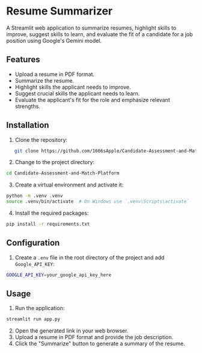 # Resume Summarizer

A Streamlit web application to summarize resumes, highlight skills to improve, suggest skills to learn, and evaluate the fit of a candidate for a job position using Google's Gemini model.

## Features

- Upload a resume in PDF format.
- Summarize the resume.
- Highlight skills the applicant needs to improve.
- Suggest crucial skills the applicant needs to learn.
- Evaluate the applicant's fit for the role and emphasize relevant strengths.

## Installation

1. Clone the repository:
```bash
   git clone https://github.com/1666sApple/Candidate-Assessment-and-Match-Platform.git
```

2. Change to the project directory:
```bash
cd Candidate-Assessment-and-Match-Platform
```
3. Create a virtual environment and activate it:
```bash
python -m .venv .venv
source .venv/bin/activate  # On Windows use `.venv\Scripts\activate`
```
4. Install the required packages:
```bash
pip install -r requirements.txt
```

## Configuration 
1. Create a `.env` file in the root directory of the project and add `Google_API_KEY`:

```bash
GOOGLE_API_KEY=your_google_api_key_here
```

## Usage
1. Run the application:
```bash
streamlit run app.py
```
2. Open the generated link in your web browser.
3. Upload a resume in PDF format and provide the job description.
4. Click the "Summarize" button to generate a summary of the resume.

